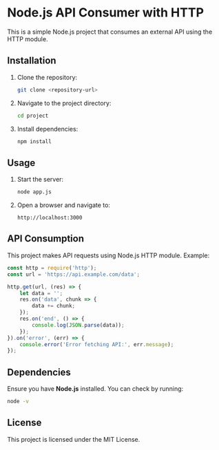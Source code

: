 # Node.js API Consumer with HTTP

This is a simple Node.js project that consumes an external API using the HTTP module.

## Installation
1. Clone the repository:
   ```sh
   git clone <repository-url>
   ```
2. Navigate to the project directory:
   ```sh
   cd project
   ```
3. Install dependencies:
   ```sh
   npm install
   ```

## Usage
1. Start the server:
   ```sh
   node app.js
   ```
2. Open a browser and navigate to:
   ```
   http://localhost:3000
   ```

## API Consumption
This project makes API requests using Node.js HTTP module. Example:
```javascript
const http = require('http');
const url = 'https://api.example.com/data';

http.get(url, (res) => {
    let data = '';
    res.on('data', chunk => {
        data += chunk;
    });
    res.on('end', () => {
        console.log(JSON.parse(data));
    });
}).on('error', (err) => {
    console.error('Error fetching API:', err.message);
});
```

## Dependencies
Ensure you have **Node.js** installed. You can check by running:
```sh
node -v
```

## License
This project is licensed under the MIT License.

